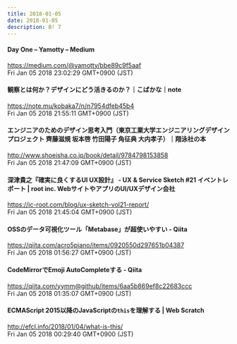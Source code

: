 ```yaml
---
title: 2018-01-05
date: 2018-01-05
description: B! 7
---
```


#### Day One – Yamotty – Medium
https://medium.com/@yamotty/bbe89c9f5aaf<br>
Fri Jan 05 2018 23:02:29 GMT+0900 (JST)<br>


#### 観察とは何か？デザインにどう活きるのか？｜こばかな｜note
https://note.mu/kobaka7/n/n7954dfeb45b4<br>
Fri Jan 05 2018 21:55:11 GMT+0900 (JST)<br>


#### エンジニアのためのデザイン思考入門（東京工業大学エンジニアリングデザインプロジェクト 齊藤滋規 坂本啓 竹田陽子 角征典 大内孝子）｜翔泳社の本
http://www.shoeisha.co.jp/book/detail/9784798153858<br>
Fri Jan 05 2018 21:47:09 GMT+0900 (JST)<br>


#### 深津貴之『確実に良くするUI UX設計』 - UX & Service Sketch #21 イベントレポート | root inc. WebサイトやアプリのUI/UXデザイン会社
https://ic-root.com/blog/ux-sketch-vol21-report/<br>
Fri Jan 05 2018 21:45:04 GMT+0900 (JST)<br>


#### OSSのデータ可視化ツール「Metabase」が超使いやすい - Qiita
https://qiita.com/acro5piano/items/0920550d297651b04387<br>
Fri Jan 05 2018 01:56:27 GMT+0900 (JST)<br>


#### CodeMirrorでEmoji AutoCompleteする - Qiita
https://qiita.com/yymm@github/items/6aa5b869ef8c22683ccc<br>
Fri Jan 05 2018 01:35:07 GMT+0900 (JST)<br>


####                 ECMAScript 2015以降のJavaScriptの`this`を理解する | Web Scratch            
http://efcl.info/2018/01/04/what-is-this/<br>
Fri Jan 05 2018 00:29:40 GMT+0900 (JST)<br>


